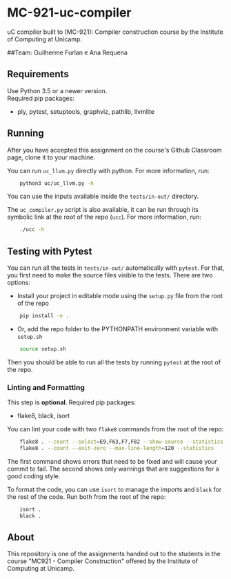# MC-921-uc-compiler
uC compiler built to (MC-921): Compiler construction course  by the Institute of Computing at Unicamp.

##Team:
Guilherme Furlan e Ana Requena

## Requirements

Use Python 3.5 or a newer version.    
Required pip packages:
- ply, pytest, setuptools, graphviz, pathlib, llvmlite

## Running

After you have accepted this assignment on the course's Github Classroom page,
clone it to your machine.

You can run `uc_llvm.py` directly with python. For more information, run:
```sh
    python3 uc/uc_llvm.py -h
```
You can use the inputs available inside
the `tests/in-out/` directory.

The `uc_compiler.py` script is also available, it can be run through its
symbolic link at the root of the repo (`ucc`). For more information, run:
```sh
    ./ucc -h
```

## Testing with Pytest

You can run all the tests in `tests/in-out/` automatically with `pytest`. For
that, you first need to make the source files visible to the tests. There are
two options:
- Install your project in editable mode using the `setup.py` file from the root
  of the repo
```sh
    pip install -e .
```
- Or, add the repo folder to the PYTHONPATH environment variable with `setup.sh`
```sh
    source setup.sh
```

Then you should be able to run all the tests by running `pytest` at the root
of the repo.

### Linting and Formatting

This step is **optional**. Required pip packages:
- flake8, black, isort

You can lint your code with two `flake8` commands from the root of the repo:
```sh
    flake8 . --count --select=E9,F63,F7,F82 --show-source --statistics
    flake8 . --count --exit-zero --max-line-length=120 --statistics
```

The first command shows errors that need to be fixed and will cause your
commit to fail. The second shows only warnings that are suggestions for
a good coding style.

To format the code, you can use `isort` to manage the imports and `black`
for the rest of the code. Run both from the root of the repo:
```sh
    isort .
    black .
```

## About

This repository is one of the assignments handed out to the students in the course
"MC921 - Compiler Construction" offered by the Institute of
Computing at Unicamp.
